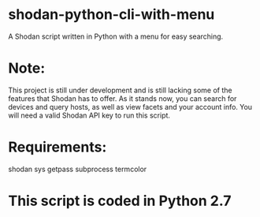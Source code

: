 # shodan-python-cli-with-menu
A Shodan script written in Python with a menu for easy searching.

# Note:
This project is still under development and is still lacking some of the features that Shodan has to offer. As 
it stands now, you can search for devices and query hosts, as well as view facets and your account info. You will
need a valid Shodan API key to run this script.

# Requirements:
shodan
sys
getpass
subprocess
termcolor

# This script is coded in Python 2.7
